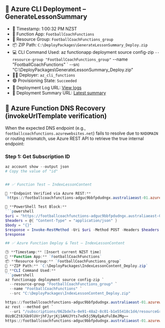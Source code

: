 ## 🚀 Azure CLI Deployment – GenerateLessonSummary

- 📅 Timestamp: 1:00:32 PM NZST
- 🔧 Function App: `FootballCoachFunctions`
- 📂 Resource Group: `FootballCoachFunctions_group`
- 📦 ZIP Path: `C:\DeployPackages\GenerateLessonSummary_Deploy.zip`
- 💻 CLI Command Used:
  az functionapp deployment source config-zip `
    --resource-group "FootballCoachFunctions_group" `
    --name "FootballCoachFunctions" `
    --src "C:\DeployPackages\GenerateLessonSummary_Deploy.zip"
- 🧑‍💻 Deployer: `az_cli_functions`
- 🟢 Provisioning State: `Succeeded`
- 🔗 Deployment Log URL: [View logs](https://footballcoachfunctions-adguc9bbfpdudngx.scm.australiaeast-01.azurewebsites.net/api/deployments/latest/log)
- 🔗 Deployment Summary URL: [Latest summary](https://footballcoachfunctions-adguc9bbfpdudngx.scm.australiaeast-01.azurewebsites.net/api/deployments/latest)


## 🧭 Azure Function DNS Recovery (invokeUrlTemplate verification)

When the expected DNS endpoint (e.g., `footballcoachfunctions.azurewebsites.net`) fails to resolve due to `NXDOMAIN` or routing mismatch, use Azure REST API to retrieve the true internal endpoint:

### Step 1: Get Subscription ID
```powershell
az account show --output json
# Copy the value of "id"


## ✅ Function Test – IndexLessonContent

🔗 **Endpoint Verified via Azure REST:**
`https://footballcoachfunctions-adguc9bbfpdudngx.australiaeast-01.azurewebsites.net/api/indexlessoncontent?code=8UzBCZt8JGb9lUVrjhFJyrjKj1AHUJYts7xdk5j5NyEpAzFulBeJMg==`

🧪 **PowerShell Test Block:**
```powershell
$uri = "https://footballcoachfunctions-adguc9bbfpdudngx.australiaeast-01.azurewebsites.net/api/indexlessoncontent?code=8UzBCZt8JGb9lUVrjhFJyrjKj1AHUJYts7xdk5j5NyEpAzFulBeJMg=="
$headers = @{ "Content-Type" = "application/json" }
$body = "{}"
$response = Invoke-RestMethod -Uri $uri -Method POST -Headers $headers -Body $body
$response

## ✅ Azure Function Deploy & Test – IndexLessonContent

🕒 **Timestamp:** [Insert current NZST time]  
🚀 **Function App:** `FootballCoachFunctions`  
📦 **Resource Group:** `FootballCoachFunctions_group`  
📁 **ZIP Path:** `C:\DeployPackages\IndexLessonContent_Deploy.zip`  
🔧 **CLI Command Used:**
```powershell
az functionapp deployment source config-zip `
  --resource-group "FootballCoachFunctions_group" `
  --name "FootballCoachFunctions" `
  --src "C:\DeployPackages\IndexLessonContent_Deploy.zip"

https://footballcoachfunctions-adguc9bbfpdudngx.australiaeast-01.azurewebsites.net/api/indexlessoncontent
az rest --method get `
  --uri "/subscriptions/062bde7a-0e91-48a2-8c01-b1e55418c1d4/resourceGroups/FootballCoachFunctions_group/providers/Microsoft.Web/sites/FootballCoachFunctions/functions?api-version=2022-03-01"
8UzBCZt8JGb9lUVrjhFJyrjKj1AHUJYts7xdk5j5NyEpAzFulBeJMg==
https://footballcoachfunctions-adguc9bbfpdudngx.australiaeast-01.azurewebsites.net/api/indexlessoncontent?code=8UzBCZt8JGb9lUVrjhFJyrjKj1AHUJYts7xdk5j5NyEpAzFulBeJMg==
